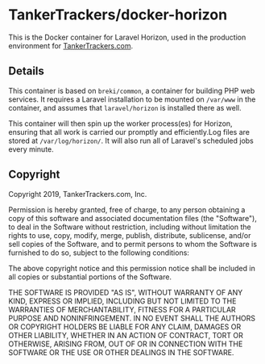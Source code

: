 # TankerTrackers/docker-horizon

This is the Docker container for Laravel Horizon, used in the production environment for [TankerTrackers.com](https://tankertrackers.com).

## Details

This container is based on `breki/common`, a container for building PHP web services. It requires a Laravel installation to be mounted on `/var/www` in the container, and assumes that `laravel/horizon` is installed there as well.

This container will then spin up the worker process(es) for Horizon, ensuring that all work is carried our promptly and efficiently.Log files are stored at `/var/log/horizon/`. It will also run all of Laravel's scheduled jobs every minute.

## Copyright

Copyright 2019, TankerTrackers.com, Inc.

Permission is hereby granted, free of charge, to any person obtaining a copy of this software and associated documentation files (the "Software"), to deal in the Software without restriction, including without limitation the rights to use, copy, modify, merge, publish, distribute, sublicense, and/or sell copies of the Software, and to permit persons to whom the Software is furnished to do so, subject to the following conditions:

The above copyright notice and this permission notice shall be included in all copies or substantial portions of the Software.

THE SOFTWARE IS PROVIDED "AS IS", WITHOUT WARRANTY OF ANY KIND, EXPRESS OR IMPLIED, INCLUDING BUT NOT LIMITED TO THE WARRANTIES OF MERCHANTABILITY, FITNESS FOR A PARTICULAR PURPOSE AND NONINFRINGEMENT. IN NO EVENT SHALL THE AUTHORS OR COPYRIGHT HOLDERS BE LIABLE FOR ANY CLAIM, DAMAGES OR OTHER LIABILITY, WHETHER IN AN ACTION OF CONTRACT, TORT OR OTHERWISE, ARISING FROM, OUT OF OR IN CONNECTION WITH THE SOFTWARE OR THE USE OR OTHER DEALINGS IN THE SOFTWARE.
